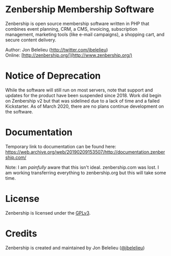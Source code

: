 Zenbership Membership Software
==============================

Zenbership is open source membership software written in PHP that combines event planning, CRM, a CMS, invoicing,
subscription management, marketing tools (like e-mail campaigns), a shopping cart, and secure content delivery.

Author: Jon Belelieu (http://twitter.com/jbelelieu)  
Online: [http://zenbership.org/](http://www.zenbership.org/)

Notice of Deprecation
=====================

While the software will still run on most servers, note that support and updates for the product have been suspended since 2018. Work did begin on Zenbership v2 but that was sidelined due to a lack of time and a failed Kickstarter. As of March 2020, there are no plans continue development on the software.

Documentation
=============

Temporary link to documentation can be found here:
https://web.archive.org/web/20190209153507/http://documentation.zenbership.com/

Note: I am _painfully_ aware that this isn't ideal. zenbership.com was lost. I am working transferring everything to zenbership.org but this will take some time.

License
=======

Zenbership is licensed under the [GPLv3](http://www.zenbership.com/Legal/License).

Credits
=======

Zenbership is created and maintained by Jon Belelieu ([@jbelelieu](http://twitter.com/jbelelieu))
